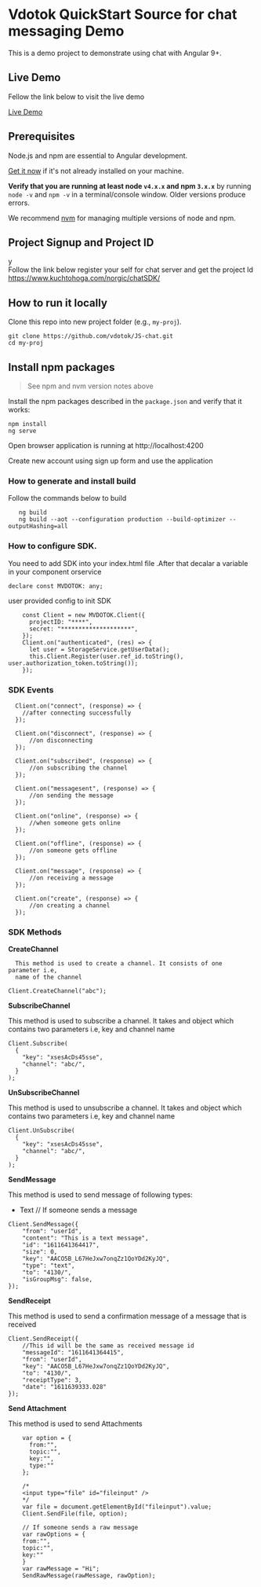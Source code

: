 # Vdotok QuickStart Source for chat messaging Demo
This is a demo project to demonstrate using chat  with Angular 9+.

## Live Demo
 Fellow the link below to visit the live demo
 
  <a href="https://chat.vdotok.com" target="_blank" title="Chat Demo">Live Demo</a> 
  
 
## Prerequisites

Node.js and npm are essential to Angular development. 
    
<a href="https://docs.npmjs.com/getting-started/installing-node" target="_blank" title="Installing Node.js and updating npm">
Get it now</a> if it's not already installed on your machine.
 
**Verify that you are running at least node `v4.x.x` and npm `3.x.x`**
by running `node -v` and `npm -v` in a terminal/console window.
Older versions produce errors.

We recommend [nvm](https://github.com/creationix/nvm) for managing multiple versions of node and npm.

 

## Project Signup and Project ID


y	
Follow the link below register your self for chat server and get the project Id
	https://www.kuchtohoga.com/norgic/chatSDK/
  
## How to run it locally

Clone this repo into new project folder (e.g., `my-proj`).
```shell
git clone https://github.com/vdotok/JS-chat.git 
cd my-proj

```

## Install npm packages

> See npm and nvm version notes above

Install the npm packages described in the `package.json` and verify that it works:

```shell
npm install
ng serve
```
Open browser application is running at http://localhost:4200

Create new account using sign up form and use the application

###  How to generate and install build 
Follow the commands below to build
 
```shell
   ng build 
   ng build --aot --configuration production --build-optimizer --outputHashing=all
```



### How to configure SDK.
You need to add SDK into your index.html file .After that decalar a variable in your component  orservice

```shell
declare const MVDOTOK: any;

```

user provided config to init SDK

```shell
    const Client = new MVDOTOK.Client({
      projectID: "****",
      secret: "********************",
    });
    Client.on("authenticated", (res) => {
      let user = StorageService.getUserData();
      this.Client.Register(user.ref_id.toString(), user.authorization_token.toString());
    });
```
### SDK Events


```
  Client.on("connect", (response) => {
    //after connecting successfully
  });

  Client.on("disconnect", (response) => {
      //on disconnecting
  });

  Client.on("subscribed", (response) => {
      //on subscribing the channel
  });

  Client.on("messagesent", (response) => {
      //on sending the message
  });

  Client.on("online", (response) => {
      //when someone gets online
  });

  Client.on("offline", (response) => {
      //on someone gets offline
  });

  Client.on("message", (response) => {
      //on receiving a message
  });

  Client.on("create", (response) => {
      //on creating a channel
  });

```

### SDK Methods

**CreateChannel**

      This method is used to create a channel. It consists of one parameter i.e,
      name of the channel
           
           
```
Client.CreateChannel("abc");
```
**SubscribeChannel**

This method is used to subscribe a channel. It takes and object which contains two parameters i.e, key and channel name

```
Client.Subscribe(
  {
    "key": "xsesAcDs45sse",
    "channel": "abc/",
  }
);

```

**UnSubscribeChannel**

This method is used to unsubscribe a channel. It takes and object which contains two parameters i.e, key and channel name

```
Client.UnSubscribe(
  {
    "key": "xsesAcDs45sse",
    "channel": "abc/",
  }
);
```


**SendMessage**


This method is used to send message of following types:

-	Text
// If someone sends a message

```
Client.SendMessage({
    "from": "userId",
    "content": "This is a text message",
    "id": "1611641364417",
    "size": 0,
    "key": "AACO5B_L67HeJxw7onqZz1QoYDd2KyJQ",
    "type": "text",
    "to": "4130/",
    "isGroupMsg": false,
});
```

**SendReceipt**

This method is used to send a confirmation message of a message that is received

```
Client.SendReceipt({ 
    //This id will be the same as received message id           
    "messageId": "1611641364415",
    "from": "userId",
    "key": "AACO5B_L67HeJxw7onqZz1QoYDd2KyJQ",
    "to": "4130/",
    "receiptType": 3,
    "date": "1611639333.028"
});
```

**Send Attachment**

This method is used to send Attachments 

```
    var option = {
      from:"",
      topic:"",
      key:"",
      type:""
    };

    /*
    <input type="file" id="fileinput" />
    */
    var file = document.getElementById("fileinput").value;
    Client.SendFile(file, option);

    // If someone sends a raw message
    var rawOptions = {
    from:"",
    topic:"",
    key:""
    }
    var rawMessage = "Hi";
    SendRawMessage(rawMessage, rawOption);
```

